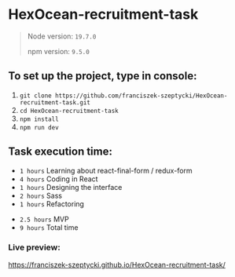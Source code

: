 # HexOcean-recruitment-task

 >Node version: `19.7.0`
 >
 >npm version: `9.5.0`
 
## To set up the project, type in console:
1. `git clone https://github.com/franciszek-szeptycki/HexOcean-recruitment-task.git`
2. `cd HexOcean-recruitment-task`
3. `npm install`
4. `npm run dev`


## Task execution time:
 - `1 hours`  Learning about react-final-form / redux-form
 - `4 hours`  Coding in React
 - `1 hours`  Designing the interface
 - `2 hours`  Sass
 - `1 hours`  Refactoring

 + `2.5 hours` MVP
 + `9 hours` Total time

### Live preview:
https://franciszek-szeptycki.github.io/HexOcean-recruitment-task/
